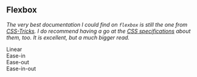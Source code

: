 ## Flexbox

*The very best documentation I could find on `flexbox` is still the one from [CSS-Tricks](https://css-tricks.com/snippets/css/a-guide-to-flexbox/). I do recommend having a go at the [CSS specifications](https://www.w3.org/TR/css-flexbox-1/) about them, too. It is excellent, but a much bigger read.*

<div class="codeExampleContainer">
    <div class="transitions__container">
        <div style="width: 50%;"><div class="toAnimate linear">Linear</div></div>
        <div style="width: 50%;"><div class="toAnimate ease-in">Ease-in</div></div>
        <div style="width: 50%;"><div class="toAnimate ease-out">Ease-out</div></div>
        <div style="width: 50%;"><div class="toAnimate ease-in-out">Ease-in-out</div></div>
    </div>
</div>
